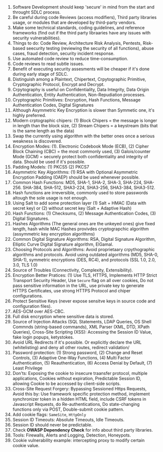 1. Software Development should keep 'secure' in mind from the start and throught SDLC process.
2. Be careful during code Reviews (access modifiers), Third party libraries usage, or modules that are developed by third-party vendors.
3. Make some technical standards, coding guidelines, and reference frameworks (find out if the third party libraaries have any issues with security vulnerabilities).
4. Things to do: Code Review, Architecture Risk Analysis, Pentests, Risk-based seecurity testing (reviewing the security of all functions), abuse cases, fraud detection, security incident response.
5. Use automated code review to reduce time-consumption.
6. Code reviews to read subtle issues.
7. Benefit of executing security assesments will be cheaper if it's done during early stage of SDLC.
8. Distinguish among a Plaintext, Chipertext, Crpytographic Primitive, Cryptographic Protocol, Encrypt and Decrypt.
9. Crpytography is useful on Confidentiality, Data Integrity, Data Origin Authentication, Entity Authentication, Non-Repudiation processes.
10. Cryptographic Primitives: Encryption, Hash Functions, Message Authentication Codes, Digital Signatures
11. Although Asymmetric Key Encryption is slower than Symmetic one, it's highly preferred.
12. Modern crptographic chipers: (1) Block Chipers = the message is longer in length than the block size, (2) Stream Chipers = a keystream (bits that is the same length as the data)
13. Swap the currently using algorithm with the better ones once a serious weakness is discovered.
14. Encryption Modes: (1). Electronic Codebook Mode (ECB), (2) Cipher Block Chaining (CBC) = the most commonly used, (3) Galois/counter Mode (GCM) = securely protect both confidentiality and integrity of data. Should be used if it's possible.
15. Padding Models: (1) PKCS5 (2) PKCS7
16. Asymmetric Key Algorithms: (1) RSA with Optional Asymmetric Encryption Padding (OAEP) should be used whenever possible.
17. Common Hash Functions: MD5, SHA-1, SHA-2, SHA-3, SHA-224, SHA-256. SHA-384, SHA-512, SHA3-224, SHA3-256, SHA3-384, SHA3-512.
18. Hash functions are irreversible, commonly used to store passwords altough the sole usage is not enough.
19. Using Salt to add some protection layer (1) Salt + HMAC (Data with secret key) or (2) without secret key (Salt + Adaptive Hash)
20. Hash Functions: (1) Checksums, (2) Message Authentication Codes, (3) Digital Signatures.
21. Hashes Algorithms (The general ones are the unkeyed ones) give fixed length, hash while MAC Hashes provivdes cryptograpchic algorithm (assymmetric key encryption algorithms)
22. Common Digital Signature Algorithms: RSA, Digital Signature Algorithm, Elliptic Curve Digital Signature algorithm, ElGamal.
23. Choosing Protocols and Algorithms: Avoid proprietaary crpythographic algorithms and protocols. Avoid using outdated algorithms  (MD5, SHA-0, SHA-1), symmetric encryptions (DES, RC4), and protocols (SSL 1.0, 2.0, 3.0, TLS 1.0)
24. Source of Troubles (Connectivity, Complexity, Extensibility).
25. Encryption Better Pratices: (1) Use TLS, HTTPS, Implements HTTP Strict Transport Security Header, Use `Secure` flag on all over cookies, Do not pass sensitive information in the URL, use private key to generate HTTPS Certificates, use strong HTTPS Protocol and chiper configurations.
26. Protect Sensitive Keys (never expose sensitve keys in source code and configuration files).
27. AES-GCM over AES-CBC.
28. Full disk encryption where sensitive data is stored.
29. Source of Injection Attacks (SQL Statements, LDAP Queries, OS Shell Commnds (string-based commands), XML Parser (XML, DTD, XPath Queries), Cross-Site Scripting (XSS): Accessing the Session ID Value, fake login popups, ketystokes.
30. Avoid URL Redirects if it's possible. Or explicitly declare the URL (whitelisting) and deny all other routes, redirect validation/
31. Password protection: (1) Strong password, (2) Change and Reset Controls, (3) Adaptive One-Way Functions, (4) Multi Factor Authentication, (5) Reauthentication, (6) Access Denial by Default, (7) Least Privilege
32. Don'ts: Exposing the cookie to insecure traansfer protocol, multiple applications, Cookies without expiration, Predictable Session ID, allowing Cookie to be accessed by client-side scripts.
34. Cross-Site Request Forgery: Bypassing Sessioned Https Requests, Avoid this by: Use framework specific protection method, implement synchronizer token in a hidden HTML field, include CSRF tokens in Javascript Requests, do Re-authentications, Do state-changing functions only via POST, Double-submit cookie pattern.
35. Add cookie flags: `SameSite`, `HttpOnly`
36. Session ID Timeouts: Absolute Timeouts, Idle Timeouts.
37. Session ID should never be predictable.
38. Check **OWASP Dependency Check** for info about third party libraries.
39. Tools: Firewalls, Alerts and Logging, Detection, Honeypots.
40. Cookie vulnerability example: intercepting proxy to modify certain cookie value.

